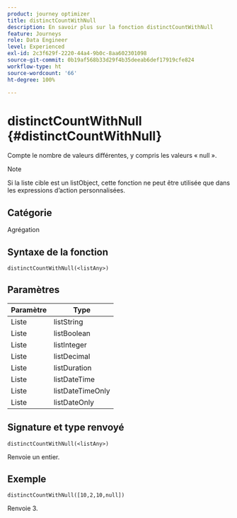 ```yaml
---
product: journey optimizer
title: distinctCountWithNull
description: En savoir plus sur la fonction distinctCountWithNull
feature: Journeys
role: Data Engineer
level: Experienced
exl-id: 2c3f629f-2220-44a4-9b0c-8aa602301098
source-git-commit: 0b19af568b33d29f4b35deeab6def17919cfe824
workflow-type: ht
source-wordcount: '66'
ht-degree: 100%

---
```


# distinctCountWithNull {#distinctCountWithNull}

Compte le nombre de valeurs différentes, y compris les valeurs « null ».

>[!NOTE]
>
>Si la liste cible est un listObject, cette fonction ne peut être utilisée que dans les expressions d’action personnalisées.

## Catégorie

Agrégation

## Syntaxe de la fonction

`distinctCountWithNull(<listAny>)`

## Paramètres

| Paramètre | Type |
|-----------|------------------|
| Liste | listString |
| Liste | listBoolean |
| Liste | listInteger |
| Liste | listDecimal |
| Liste | listDuration |
| Liste | listDateTime |
| Liste | listDateTimeOnly |
| Liste | listDateOnly |

## Signature et type renvoyé

`distinctCountWithNull(<listAny>)`

Renvoie un entier.

## Exemple

`distinctCountWithNull([10,2,10,null])`

Renvoie 3.
